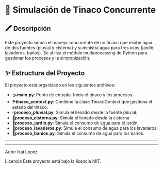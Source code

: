 # 🌌 Simulación de Tinaco Concurrente

## 🖍 Descripción
Este proyecto simula el manejo concurrente de un tinaco que recibe agua de dos fuentes (pluvial y cisterna) y suministra agua para tres usos (jardín, lavaderos, baños). Se utiliza el módulo multiprocessing de Python para gestionar los procesos y la sincronización.

## ✨ Estructura del Proyecto

El proyecto está organizado en los siguientes archivos:

- 🌫**main.py**: Punto de entrada. Inicia el tinaco y los procesos.
- ⛈**tinaco_context.py**: Contiene la clase TinacoContext que gestiona el estado del tinaco.
- 💧**proceso_pluvial.py**: Simula el llenado desde la fuente pluvial.
- 🎊**proceso_cisterna.py**: Simula el llenado desde la cisterna.
- 🎍**proceso_jardin.py**: Simula el consumo de agua para el jardín.
- 🎎**proceso_lavaderos.py**: Simula el consumo de agua para los lavaderos.
- 🧨**proceso_banios.py**: Simula el consumo de agua para los baños.

---




---
Autor
Isai Lopez

Licencia
Este proyecto está bajo la licencia MIT.
